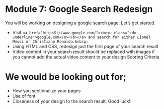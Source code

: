 # Module 7: Google Search Redesign
 You will be working on designing a google search page. Let’s get started.

- Visit `<a href="httpsS://www.google.com/"><b><u class="cdx-underline">google.com</u></b></a> and search for either Lionel Messi or Christiano Ronaldo.&nbsp;`
- Using HTML and CSS, redesign just the first page of your search result
- Video content in your search result should be replaced with images if you cannot add the actual video content to your design
Scoring Criteria

# We would be looking out for;

- How you sectionalize your pages
- Use of font
- Closeness of your design to the search result.
Good luck!!